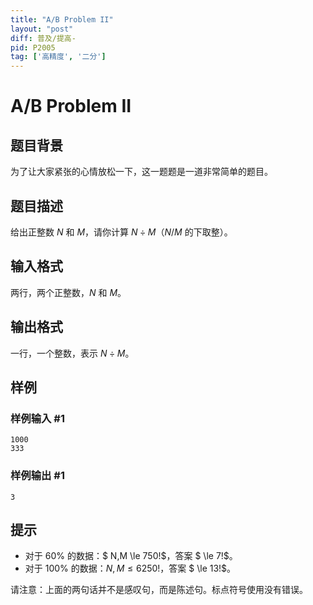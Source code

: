 ```yaml
---
title: "A/B Problem II"
layout: "post"
diff: 普及/提高-
pid: P2005
tag: ['高精度', '二分']
---
```

# A/B Problem II
## 题目背景

为了让大家紧张的心情放松一下，这一题题是一道非常简单的题目。

## 题目描述

给出正整数 $N$ 和 $M$，请你计算 $N \div M$（$N / M$ 的下取整）。
## 输入格式

两行，两个正整数，$N$ 和 $M$。
## 输出格式

一行，一个整数，表示 $N \div M$。
## 样例

### 样例输入 #1
```
1000 
333

```
### 样例输出 #1
```
3

```
## 提示

- 对于 $60 \%$ 的数据：$ N,M \le 750!$，答案 $ \le 7!$。
- 对于 $100 \%$ 的数据：$N,M \le 6250!$，答案 $ \le 13!$。

请注意：上面的两句话并不是感叹句，而是陈述句。标点符号使用没有错误。

